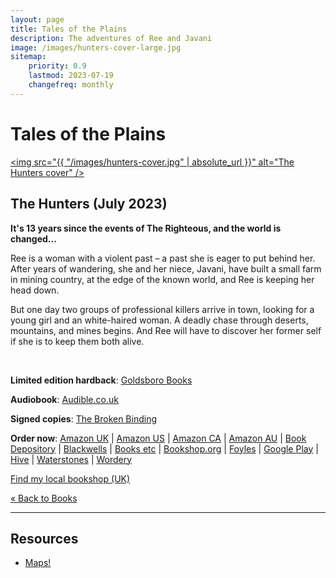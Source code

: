 ```yaml
---
layout: page
title: Tales of the Plains
description: The adventures of Ree and Javani
image: /images/hunters-cover-large.jpg
sitemap:
    priority: 0.9
    lastmod: 2023-07-19
    changefreq: monthly
---
```

# Tales of the Plains

<a href="/images/hunters-cover-large.jpg"><span class="image left book"><img src="{{ "/images/hunters-cover.jpg" | absolute_url }}" alt="The Hunters cover" /></span><a>

## The Hunters (July 2023)

__It's 13 years since the events of The Righteous, and the world is changed...__

Ree is a woman with a violent past – a past she is eager to put behind her. After years of wandering, she and her niece, Javani, have built a small farm in mining country, at the edge of the known world, and Ree is keeping her head down.

But one day two groups of professional killers arrive in town, looking for a young girl and an white-haired woman. A deadly chase through deserts, mountains, and mines begins. And Ree will have to discover her former self if she is to keep them both alive.

<br>

__Limited edition hardback__: [Goldsboro Books](https://www.goldsborobooks.com/product/the-hunters)

__Audiobook__: [Audible.co.uk](https://www.audible.co.uk/pd/The-Hunters-Audiobook/B0C3WDVRDS)

__Signed copies__: [The Broken Binding](https://www.thebrokenbinding.co.uk/product-page/the-hunters-david-wragg)

__Order now__: [Amazon UK](https://www.amazon.co.uk/Hunters-Book-Tales-Plain/dp/0008533725/)
\| [Amazon US](https://www.amazon.com/Hunters-Tales-Plain-Book-ebook/dp/B0BQQ4MGHT)
\| [Amazon CA](https://www.amazon.ca/Hunters-Tales-Plain-Book-ebook/dp/B0BQQ4MGHT)
\| [Amazon AU](https://www.amazon.com.au/Hunters-Tales-Plain-Book-ebook/dp/B0BQQ4MGHT)
\| [Book Depository](https://www.bookdepository.com/Hunters-David-Wragg/9780008533724)
\| [Blackwells](https://blackwells.co.uk/bookshop/product/The-Hunters-by-David-Wragg/9780008533724)
\| [Books etc](https://www.books-etc.com/p/168739075/the-hunters-9780008533724)
\| [Bookshop.org](https://uk.bookshop.org/books/the-hunters-9780008533724/9780008533724)
\| [Foyles][Foyles]
\| [Google Play](https://play.google.com/store/books/details/David_Wragg_The_Hunters_Tales_of_the_Plains_Book_1?id=TTujEAAAQBAJ)
\| [Hive](https://www.hive.co.uk/Product/David-Wragg/The-Hunters/27644847)
\| [Waterstones](https://www.waterstones.com/book/the-hunters/david-wragg/9780008533724)
\| [Wordery](https://wordery.com/hunters-david-wragg-9780008533724)

[Foyles]: https://www.foyles.co.uk/witem/fiction-poetry/the-hunters-(tales-of-the-plain-book-1),david-wragg-9780008533724

[Find my local bookshop (UK)](http://www.booksellers.org.uk/bookshopsearch)

[&laquo; Back to Books](/books)

---

## Resources

- [Maps!](/blog/maps)
